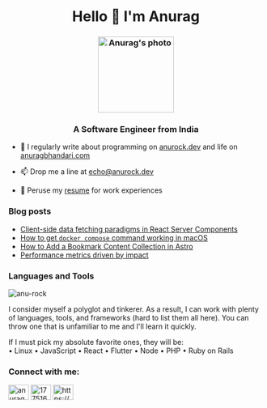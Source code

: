 <h1 align="center">Hello 👋 I'm Anurag</h1>

<!--<h3 align="center"><img src="https://user-images.githubusercontent.com/1288616/148529666-2368f07e-8b57-40ae-bfd9-0d897566c966.jpg" alt="Anurag's photo" width="150" /></h3>-->

<h3 align="center"><img src="https://github.com/user-attachments/assets/bdd1670d-1316-4d65-a37b-5bd9d0594f8d" alt="Anurag's photo" width="150" /></h3>

<h3 align="center">A Software Engineer from India</h3>

- 📝 I regularly write about programming on [anurock.dev](https://anurock.dev) and life on [anuragbhandari.com](https://anuragbhandari.com)

- 📫 Drop me a line at echo@anurock.dev

- 📄 Peruse my [resume](https://docs.google.com/document/d/1T6sn8dRbfAA1NP74vGRi77tHyNR4mI1lGe-Ffv7elDQ/edit?usp=sharing) for work experiences

### Blog posts
<!-- BLOG-POST-LIST:START -->
- [Client-side data fetching paradigms in React Server Components](https://anurock.dev/posts/react-19-client-data-fetching/)
- [How to get `docker compose` command working in macOS](https://anurock.dev/posts/docker-compose-macos/)
- [How to Add a Bookmark Content Collection in Astro](https://anurock.dev/posts/astro-content-collection/)
- [Performance metrics driven by impact](https://anurock.dev/posts/performance-metrics/)
<!-- BLOG-POST-LIST:END -->

### Languages and Tools
<p><img src="https://github-readme-stats.vercel.app/api/top-langs?username=anu-rock&show_icons=true&locale=en&layout=compact" alt="anu-rock" /></p>

I consider myself a polyglot and tinkerer. As a result, I can work with plenty of languages, tools, and frameworks (hard to list them all here). You can throw one that is unfamiliar to me and I'll learn it quickly.

If I must pick my absolute favorite ones, they will be:  
• Linux • JavaScript • React • Flutter • Node • PHP • Ruby on Rails

### Connect with me:
<a href="https://twitter.com/anuragbhandari" target="blank"><img align="center" src="https://raw.githubusercontent.com/rahuldkjain/github-profile-readme-generator/master/src/images/icons/Social/twitter.svg" alt="anuragbhandari" height="30" width="40" /></a>
<a href="https://stackoverflow.com/users/1775160" target="blank"><img align="center" src="https://raw.githubusercontent.com/rahuldkjain/github-profile-readme-generator/master/src/images/icons/Social/stack-overflow.svg" alt="1775160" height="30" width="40" /></a>
<a href="https://anuragbhandari.com/feed" target="blank"><img align="center" src="https://raw.githubusercontent.com/rahuldkjain/github-profile-readme-generator/master/src/images/icons/Social/rss.svg" alt="https://anuragbhandari.com/feed" height="30" width="40" /></a>

<!-- <p>&nbsp;<img align="center" src="https://github-readme-stats.vercel.app/api?username=anu-rock&show_icons=true&locale=en" alt="anu-rock" /></p>
 -->
